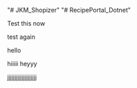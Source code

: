 "# JKM_Shopizer" 
"# RecipePortal_Dotnet" 


Test this now

test again

hello

hiiiii
heyyy

jjjjjjjjjjjjjjjjjjjj
